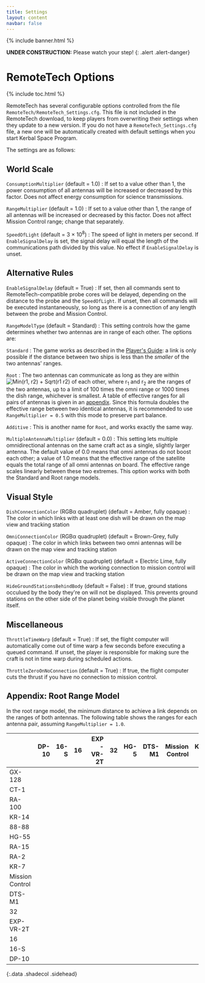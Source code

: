 ```yaml
---
title: Settings
layout: content
navbar: false
---
```

 
{% include banner.html %}

**UNDER CONSTRUCTION:** Please watch your step!
{: .alert .alert-danger}

# RemoteTech Options

{% include toc.html %}

RemoteTech has several configurable options controlled from the file `RemoteTech/RemoteTech_Settings.cfg`. This file is not included in the RemoteTech download, to keep players from overwriting their settings when they update to a new version. If you do not have a `RemoteTech_Settings.cfg` file, a new one will be automatically created with default settings when you start Kerbal Space Program.

The settings are as follows:

## World Scale

`ConsumptionMultiplier` (default = 1.0)
: If set to a value other than 1, the power consumption of all antennas will be increased or decreased by this factor. Does not affect energy consumption for science transmissions.

`RangeMultiplier` (default = 1.0)
: If set to a value other than 1, the range of all antennas will be increased or decreased by this factor. Does not affect Mission Control range; change that separately.

`SpeedOfLight` (default = 3&nbsp;&times;&nbsp;10<sup>8</sup>)
: The speed of light in meters per second. If `EnableSignalDelay` is set, the signal delay will equal the length of the communications path divided by this value. No effect if `EnableSignalDelay` is unset.

## Alternative Rules

`EnableSignalDelay` (default = True)
: If set, then all commands sent to RemoteTech-compatible probe cores will be delayed, depending on the distance to the probe and the `SpeedOfLight`. If unset, then all commands will be executed instantaneously, so long as there is a connection of any length between the probe and Mission Control.

`RangeModelType` (default = Standard)
: This setting controls how the game determines whether two antennas are in range of each other. The options are:

   `Standard`
   : The game works as described in the [Player's Guide](../../guide/overview/#range): a link is only possible if the distance between two ships is less than the *smaller* of the two antennas' ranges.

   `Root`
   : The two antennas can communicate as long as they are within ![Min(r1, r2) + Sqrt(r1 r2)](rootmodel.png) of each other, where r<sub>1</sub> and r<sub>2</sub> are the ranges of the two antennas, up to a limit of 100 times the omni range or 1000 times the dish range, whichever is smallest. A table of effective ranges for all pairs of antennas is given in an [appendix](#appendix-root-range-model). Since this formula doubles the effective range between two identical antennas, it is recommended to use `RangeMultiplier = 0.5` with this mode to preserve part balance.

   `Additive`
   : This is another name for `Root`, and works exactly the same way.


`MultipleAntennaMultiplier` (default = 0.0)
: This setting lets multiple omnidirectional antennas on the same craft act as a single, slightly larger antenna. The default value of 0.0 means that omni antennas do not boost each other; a value of 1.0 means that the effective range of the satellite equals the total range of all omni antennas on board. The effective range scales linearly between these two extremes. This option works with both the Standard and Root range models.

## Visual Style

`DishConnectionColor` (RGB&alpha; quadruplet) (default = Amber, fully opaque)
: The color in which links with at least one dish will be drawn on the map view and tracking station

`OmniConnectionColor` (RGB&alpha; quadruplet) (default = Brown-Grey, fully opaque)
: The color in which links between two omni antennas will be drawn on the map view and tracking station

`ActiveConnectionColor` (RGB&alpha; quadruplet) (default = Electric Lime, fully opaque)
: The color in which the working connection to mission control will be drawn on the map view and tracking station

`HideGroundStationsBehindBody` (default = False)
: If true, ground stations occulued by the body they're on will not be displayed. This prevents ground stations on the other side of the planet being visible through the planet itself.

## Miscellaneous

`ThrottleTimeWarp` (default = True)
: If set, the flight computer will automatically come out of time warp a few seconds before executing a queued command. If unset, the player is responsible for making sure the craft is not in time warp during scheduled actions.

`ThrottleZeroOnNoConnection` (default = True)
: If true, the flight computer cuts the thrust if you have no connection to mission control.

## Appendix: Root Range Model

In the root range model, the minimum distance to achieve a link depends on the ranges of both antennas. The following table shows the ranges for each antenna pair, assuming `RangeMultiplier = 1.0`.

&nbsp; | DP-10 | 16-S | 16 | EXP-VR-2T | 32 | HG-5 | DTS-M1 | Mission<br/>Control | KR-7 | RA-2 | RA-15 | HG-55 | 88-88 | KR-14 | RA-100 | CT-1 | GX-128
:--- | ---: | ---: | ---: | ---: | ---: | ---: | ---: | ---: | ---: | ---: | ---: | ---: | ---: | ---: | ---: | ---: | ---:
GX-128 | 
CT-1 | 
RA-100 | 
KR-14 |
88-88 | 
HG-55 |
RA-15 | 
RA-2 | 
KR-7 | 
Mission<br/>Control | 
DTS-M1 | 
32 | 
EXP-VR-2T | 
16 | 
16-S | 
DP-10 | 

{:.data .shadecol .sidehead}
